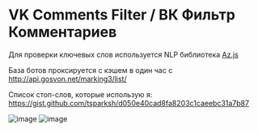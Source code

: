 
# VK Comments Filter / ВК Фильтр Комментариев

Для проверки ключевых слов используется NLP библиотека [Az.js](https://github.com/deNULL/Az.js)

База ботов проксируется с кэшем в один час с http://api.gosvon.net/marking3/list/

Список стоп-слов, которые использую я: https://gist.github.com/tsparksh/d050e40cad8fa8203c1caeebc31a7b87

![image](https://user-images.githubusercontent.com/17945250/168489251-889d9ad3-a156-477b-9b4b-475f11c2ed81.png)
![image](https://user-images.githubusercontent.com/17945250/168489238-c05430e7-7c6e-4f1e-bec7-160e528c34ef.png)
